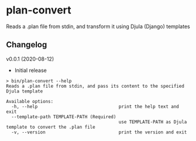 # plan-convert

Reads a .plan file from stdin, and transform it using Djula (Django) templates

## Changelog

v0.0.1 (2020-08-12)

- Initial release

```
> bin/plan-convert --help
Reads a .plan file from stdin, and pass its content to the specified Djula template

Available options:
  -h, --help                               print the help text and exit
  --template-path TEMPLATE-PATH (Required)
                                           use TEMPLATE-PATH as Djula template to convert the .plan file
  -v, --version                            print the version and exit
```
